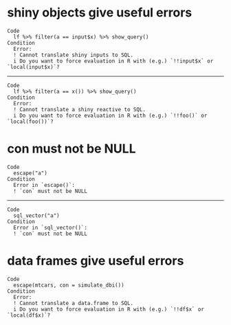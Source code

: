 # shiny objects give useful errors

    Code
      lf %>% filter(a == input$x) %>% show_query()
    Condition
      Error:
      ! Cannot translate shiny inputs to SQL.
      i Do you want to force evaluation in R with (e.g.) `!!input$x` or `local(input$x)`?

---

    Code
      lf %>% filter(a == x()) %>% show_query()
    Condition
      Error:
      ! Cannot translate a shiny reactive to SQL.
      i Do you want to force evaluation in R with (e.g.) `!!foo()` or `local(foo())`?

# con must not be NULL

    Code
      escape("a")
    Condition
      Error in `escape()`:
      ! `con` must not be NULL

---

    Code
      sql_vector("a")
    Condition
      Error in `sql_vector()`:
      ! `con` must not be NULL

# data frames give useful errors

    Code
      escape(mtcars, con = simulate_dbi())
    Condition
      Error:
      ! Cannot translate a data.frame to SQL.
      i Do you want to force evaluation in R with (e.g.) `!!df$x` or `local(df$x)`?

